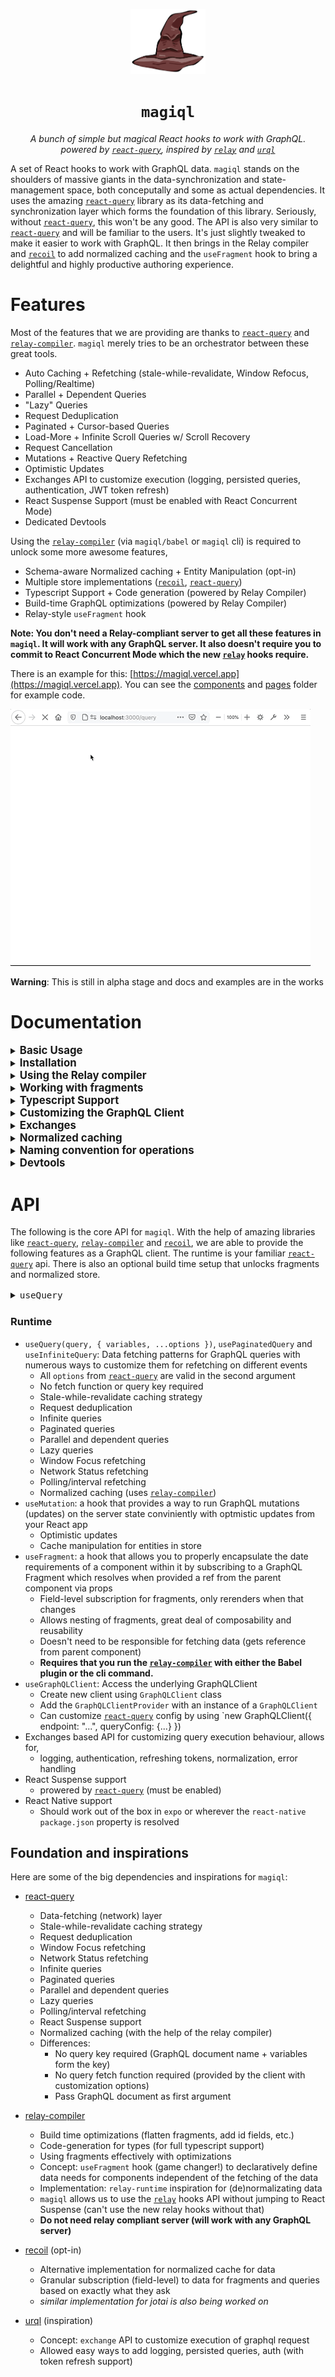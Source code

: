  
<p align="center">
  <img src="/public/hat2.png" width="120" /><h1  align="center"><code margin="0">magiql</code></h1><p align="center"><i>A bunch of simple but magical React hooks to work with GraphQL.<br>powered by <code><a href="https://github.com/tannerlinsley/react-query">react-query</a></code>, inspired by <code><a href="https://github.com/facebook/relay">relay</a></code> and <code><a href="https://github.com/FormidableLabs/urql">urql</a></code></i></p>
</p>

A set of React hooks to work with GraphQL data. `magiql` stands on the shoulders of massive giants in the data-synchronization and state-management space, both conceputally and some as actual dependencies. It uses the amazing [`react-query`](https://github.com/tannerlinsley/react-query) library as its data-fetching and synchronization layer which forms the foundation of this library. Seriously, without [`react-query`](https://github.com/tannerlinsley/react-query), this won't be any good. The API is also very similar to [`react-query`](https://github.com/tannerlinsley/react-query) and will be familiar to the users. It's just slightly tweaked to make it easier to work with GraphQL. It then brings in the Relay compiler and [`recoil`](https://github.com/facebookexperimental/Recoil) to add normalized caching and the `useFragment` hook to bring a delightful and highly productive authoring experience.

# Features

Most of the features that we are providing are thanks to [`react-query`](https://github.com/tannerlinsley/react-query) and [`relay-compiler`](https://github.com/facebook/relay). `magiql` merely tries to be an orchestrator between these great tools.

* Auto Caching + Refetching (stale-while-revalidate, Window Refocus, Polling/Realtime)
* Parallel + Dependent Queries
* "Lazy" Queries
* Request Deduplication
* Paginated + Cursor-based Queries
* Load-More + Infinite Scroll Queries w/ Scroll Recovery
* Request Cancellation
* Mutations + Reactive Query Refetching
* Optimistic Updates
* Exchanges API to customize execution (logging, persisted queries, authentication, JWT token refresh)
* React Suspense Support (must be enabled with React Concurrent Mode)
* Dedicated Devtools

Using the [`relay-compiler`](https://github.com/facebook/relay) (via `magiql/babel` or `magiql` cli) is required to unlock some more awesome features,

* Schema-aware Normalized caching + Entity Manipulation (opt-in)
* Multiple store implementations ([`recoil`](https://github.com/facebookexperimental/Recoil), [`react-query`](https://github.com/tannerlinsley/react-query))
* Typescript Support + Code generation (powered by Relay Compiler)
* Build-time GraphQL optimizations (powered by Relay Compiler)
* Relay-style `useFragment` hook


**Note: You don't need a Relay-compliant server to get all these features in `magiql`. It will work with any GraphQL server. It also doesn't require you to commit to React Concurrent Mode which the new [`relay`](https://github.com/facebook/relay) hooks require.**

There is an example for this: [https://magiql.vercel.app](https://magiql.vercel.app). You can see the [components](/components) and [pages](/pages) folder for example code.

<img src='/public/example.gif' />

**Warning**: This is still in alpha stage and docs and examples are in the works

# Documentation

<details>
<summary><big><strong>Basic Usage</strong></big></summary>

```tsx
import {
  GraphQLClientProvider,
  GraphQLClient,
  useQuery,
  graphql,
} from "magiql";

const client = new GraphQLClient({
  endpoint: "https://swapi-graphql.netlify.app/.netlify/functions/index",
});

const People = () => {
  const { data, status, error } = useQuery(
    graphql`
      query PeopleQuery($limit: Int) {
        allPeople(first: $limit) {
          edges {
            node {
              id
              name
              homeworld {
                name
              }
            }
          }
        }
      }
    `,
    {
      variables: {
        limit: 10,
      },
    }
  );

  if (status === "loading") {
    return <div>Loading...</div>;
  }

  if (error) {
    return <div>{error.message}</div>;
  }

  return (
    <div>
      {data
        ? data.allPeople?.edges?.map((edge) => (
            <div key={edge.node.id}>
              <b>{edge.node.name}</b> ({edge.node.homeworld?.name})
            </div>
          ))
        : null}
    </div>
  );
};

const App = () => {
  return (
    <GraphQLClientProvider client={client}>
      <People />
    </GraphQLClientProvider>
  );
};
```

</details>

<details>
<summary><big><strong>Installation</strong></big></summary>
 
To install `magiql` with all its features to your project, run the following commands based on if you use `yarn` or `npm`. The single dependency includes multiple entry points to code-split features and not require user to install more dependencies.

```sh
yarn add magiql graphql

# or
npm install magiql graphql --save
```

</details>

<details>
<summary><big><strong>Using the Relay compiler</strong></big></summary>

_This is required to use fragments and normalized caching_

To use the [`relay-compiler`](https://github.com/facebook/relay), add `magiql/babel` to your Babel config as a plugin, eg. in `babel.config.js`. The `magiql` Babel plugin is just a wrapper around [`babel-plugin-relay`](https://github.com/facebook/relay) to include everything in one dependency. It also runs the [`relay-compiler`](https://github.com/facebook/relay) in watch mode by default.

```javascript
module.exports {
  presets: [ ... ],
  plugins: ["magiql/babel", ... ]
}
```

Or, you can run the compiler from cli using the `magiql` command (use `magiql --watch` for watch mode, recommended for development). This is also just a wrapper around the [`relay-compiler`](https://github.com/facebook/relay). You still need to add the Babel plugin, but can disable running the compiler with Babel, but setting `runWithBabel` to `false` in `magiql.config.js`.

#### `magiql.config.js`

If need to customize the Relay compiler away from the defaults (specified below), add a `magiql.config.js` file in the root directory. It is very similar to `relay.config.js`, but tailored a little for `magiql`.

```javascript
module.exports = {
  schema: "./schema.graphql",
  src: "./",
  artifactDirectory: "generated",
  extensions: ["ts", "tsx", "js", "jsx", "graphql"],
  quiet: false,
  watch: boolean,
  runWithBabel: true,
  language: "typescript",
  include: ["**"],
  exclude: [
      "**/node_modules/**",
      "**/__mocks__/**",
      `**/generated/**`,
    ];
 }

```

</details>

<details>
<summary><big><strong>Working with fragments</strong></big></summary>

With GraphQL, the biggest game changer when used with React are **fragments**. The `useFragment` hook introduced by [`relay`](https://github.com/facebook/relay) makes it delightful to declare the data needs of your components. These are some of the advantages:

- Date requirements completely localized and encapsulated in your component
- Declarative, modular and composable
- Fragments can include nest more fragments and fits naturally with the React component model
- Don't need to add everything to the top level query
- Easy to ensure type safety (using [`relay-compiler`](https://github.com/facebook/relay) generated files)
- Data available independent of how the data is fetched by some parent component
- Components only subscribe to the precise part of the data store that it cares about (down to the field level).

#### Usage (with fragments)

```tsx
// Person.tsx
import React from "react";
import { useFragment, graphql } from "magiql";
import { Person_person } from "generated/Person_person.graphql";

export function Person({ person }: { person: Person_person }) {
  const data = useFragment(
    graphql`
      fragment Person_person on Person {
        name
        homeworld {
          name
        }
      }
    `,
    person
  );

  return (
    <div>
      <b>{data.name}</b> ({data.homeworld?.name})
    </div>
  );
}
```

```tsx
// People.tsx
import React from "react";
import { useQuery, graphql } from "magiql";
import { PeopleQuery } from "generated/PeopleQuery.graphql";
import { Person } from "./Person";

export const People = () => {
  const { data, status, error } = useQuery<PeopleQuery>(
    graphql`
      query PeopleQuery($limit: Int) {
        allPeople(first: $limit) {
          edges {
            node {
              id
              ...Person_person
            }
          }
        }
      }
    `,
    {
      variables: {
        limit: 10,
      },
    }
  );

  return (
    <div>
      {data
        ? data.allPeople?.edges?.map((edge) => <Person person={edge.node} />)
        : null}
    </div>
  );
};
```

```tsx
import { GraphQLClientProvider, GraphQLClient } from "magiql";
import { createRecoilStore } from "magiql/recoil-store";
import { People } from "./People";

const client = new GraphQLClient({
  endpoint: "https://swapi-graphql.netlify.app/.netlify/functions/index",
  useStore: createRecoilStore(),
});

const App = () => {
  return (
    <GraphQLClientProvider client={client}>
      <People />
    </GraphQLClientProvider>
  );
};
```

These features and accompanying restrictions provide an excellent authoring experience that almost seems magical when it works.

</details>

<details>
<summary><big><strong>Typescript Support</strong></big></summary>
 
Using the Relay compiler, `magiql` can generate types for all your operations since it has access to your schema as well. These types are generated and updated by the compiler, so ensure that it's running in watch mode (either through Babel or the cli) when you are developing.
  
If the name of query is `HomeQuery`, then import type as such:

```typescript
import { HomeQuery } from "generated/HomeQuery.graphql";
import { useQuery } from "magiql";

const { data, error } = useQuery<HomeQuery>(graphql`
  query HomeQuery {
    currentHome {
      name
    }
  }
`);
```

- Types are imported from the folder specified as `artifactDirectory` in `magiql.config.js` (Default: `generated`).
- Typescript support is enabled by default. To disable it, set `language` to `javascript` in `magiql.config.js`.
- If not using the compiler, you can provide type parameters to each operation with the following sample signature

```tsx
type HomeQuery = {
  response: {
    currentHome: {
      name: string;
    };
  };
  variables: {};
};
```

</details>

<details>
<summary><big><strong>Customizing the GraphQL Client</strong></big></summary>

Coming soon

</details>

<details>
<summary><big><strong>Exchanges</strong></big></summary>

Coming soon

</details>

<details>
<summary><big><strong>Normalized caching</strong></big></summary>

To fully unlock fragments, including optimistic responses and cache manipulation of entities, we needed a normalized cache of our data. We call this cache, the **`store`** in `magiql`.

- Each entity is identified and stored once.
- Component that access entities subscribe to changes to that entity
- Implementation can be customized when creating a `GraphQLClient` via the `useStore` option, we provide three implementations of our own (using [`recoil`](https://github.com/facebookexperimental/Recoil) and [`react-query`](https://github.com/tannerlinsley/react-query)'s `QueryCache`)
- Provide your own `getDataID` to these stores to control how id's are determined and then let `magiql` handle the rest for managing access.

```typescript
import { GraphQLClient } from "magiql";
import { createRecoilStore } from "magiql/recoil-store";

const client = new GraphQLClient({
  endpoint: "...",
  useStore: createRecoilStore({
    // optional, by default it uses the `id` field if available otherwise falls back to an unnormalized id
    // this is the default function
    getDataID: (record, type) => (record.id ? `${type}:${record.id}` : null),
  }),
});
```

#### Store Implementations

- Recoil `createRecoilStore`
  - **Recommended** if already working with the compiler and the Babel plugin
  - Each field of an entity is stored as atom, entities and fragments are both selectors on the atoms
  - Components subscribe to fields on entities (very granular and precise)
  - Customize how to determine `id` for each entity
- React Query's `QueryCache` as store `createNormalizedQueryCacheStore`
  - Each entity is a query with the entity's id as the key
  - Components subscribe to entities (not field-level subscriptions)
  - Same API as `createRecoilStore`
- React Query's QueryCache (unnormalized) `createQueryCacheStore`
  - Client's QueryCache stores data attached to queries, and doesnt identify entities
  - Doesn't allow cache manipulation with entities
  - No options required since doesn't actually normally, but will still work with Fragments

</details>

<details>
<summary><big><strong>Naming convention for operations</strong></big></summary>
  
Relay allows us to use fragments in queries and mutations without importing them as modules. For this to work, the names must be globally unique. It is also good habit to name the fragments and queries based on the components and props that use them. Thus, relay enforces a few conventions when it comes to naming your operations. These conventions are quite helpful and make your lives easier:
  
 
* Queries must be named `query ${ModuleName}Query { ... }`, eg, a query in file `Home.tsx` can be named `HomeQuery` or `HomeRoomsQuery`
* Mutations must be named `mutation ${ModuleName}Mutation { ... }`, eg, a mutation in file `Home.tsx` can be named `HomeMutation` or `HomeDestroyMutation`
* Fragments must be named `fragment ${ModuleName}_${propName} on type { ... }`, eg, a fragment in file `HomeDetails.tsx` where the prop for the fragment ref is `home` can be named `HomeDetails_home`
  
</details>

<details>
<summary><big><strong>Devtools</strong></big></summary>
 
You can use the `magiql` Devtools which are inspired by `react-query-devtools` as follows:

```tsx
import React from "react";
import { GraphQLClient, GraphQLClientProvider } from "magiql";
import GraphQLDevtools from "magiql/devtools";

export default function App({ children }) {
  return (
    <GraphQLClientProvider client={client}>
      {children}
      <GraphQLDevtools defaultIsOpen defaultTab="store" />
    </GraphQLClientProvider>
  );
}
```

</details>

# API

The following is the core API for `magiql`. With the help of amazing libraries like [`react-query`](https://github.com/tannerlinsley/react-query), [`relay-compiler`](https://github.com/facebook/relay) and [`recoil`](https://github.com/facebookexperimental/Recoil), we are able to provide the following features as a GraphQL client. The runtime is your familiar [`react-query`](https://github.com/tannerlinsley/react-query) api. There is also an optional build time setup that unlocks fragments and normalized store.

<details>
<summary><big><code>useQuery</code></big></summary>
 
You can use the `magiql` Devtools which are inspired by `react-query-devtools` as follows:

```tsx
import React from "react";
import { GraphQLClient, GraphQLClientProvider } from "magiql";
import GraphQLDevtools from "magiql/devtools";

export default function App({ children }) {
  return (
    <GraphQLClientProvider client={client}>
      {children}
      <GraphQLDevtools defaultIsOpen defaultTab="store" />
    </GraphQLClientProvider>
  );
}
```

</details>

### Runtime

- `useQuery(query, { variables, ...options })`, `usePaginatedQuery` and `useInfiniteQuery`: Data fetching patterns for GraphQL queries with numerous ways to customize them for refetching on different events
  - All `options` from [`react-query`](https://github.com/tannerlinsley/react-query) are valid in the second argument
  - No fetch function or query key required
  - Stale-while-revalidate caching strategy
  - Request deduplication
  - Infinite queries
  - Paginated queries
  - Parallel and dependent queries
  - Lazy queries
  - Window Focus refetching
  - Network Status refetching
  - Polling/interval refetching
  - Normalized caching (uses [`relay-compiler`](https://github.com/facebook/relay))
- `useMutation`: a hook that provides a way to run GraphQL mutations (updates) on the server state conviniently with optmistic updates from your React app
  - Optimistic updates
  - Cache manipulation for entities in store
- `useFragment`: a hook that allows you to properly encapsulate the date requirements of a component within it by subscribing to a GraphQL Fragment which resolves when provided a ref from the parent component via props
  - Field-level subscription for fragments, only rerenders when that changes
  - Allows nesting of fragments, great deal of composability and reusability
  - Doesn't need to be responsible for fetching data (gets reference from parent component)
  - **Requires that you run the [`relay-compiler`](https://github.com/facebook/relay) with either the Babel plugin or the cli command.**
- `useGraphQLClient`: Access the underlying GraphQLClient
  - Create new client using `GraphQLClient` class
  - Add the `GraphQLClientProvider` with an instance of a `GraphQLClient`
  - Can customize [`react-query`](https://github.com/tannerlinsley/react-query) config by using `new GraphQLClient({ endpoint: "...", queryConfig: {...} })
- Exchanges based API for customizing query execution behaviour, allows for,
  - logging, authentication, refreshing tokens, normalization, error handling
- React Suspense support
  - prowered by [`react-query`](https://github.com/tannerlinsley/react-query) (must be enabled)
- React Native support
  - Should work out of the box in `expo` or wherever the `react-native` `package.json` property is resolved

## Foundation and inspirations

Here are some of the big dependencies and inspirations for `magiql`:

- [react-query](https://github.com/tannerlinsley/react-query)

  - Data-fetching (network) layer
  - Stale-while-revalidate caching strategy
  - Request deduplication
  - Window Focus refetching
  - Network Status refetching
  - Infinite queries
  - Paginated queries
  - Parallel and dependent queries
  - Lazy queries
  - Polling/interval refetching
  - React Suspense support
  - Normalized caching (with the help of the relay compiler)
  - Differences:
    - No query key required (GraphQL document name + variables form the key)
    - No query fetch function required (provided by the client with customization options)
    - Pass GraphQL document as first argument

- [relay-compiler](https://github.com/facebook/relay)
  - Build time optimizations (flatten fragments, add id fields, etc.)
  - Code-generation for types (for full typescript support)
  - Using fragments effectively with optimizations
  - Concept: `useFragment` hook (game changer!) to declaratively define data needs for components independent of the fetching of the data
  - Implementation: `relay-runtime` inspiration for (de)normalizating data
  - `magiql` allows us to use the [`relay`](https://github.com/facebook/relay) hooks API without jumping to React Suspense (can't use the new relay hooks without that)
  - **Do not need relay compliant server (will work with any GraphQL server)**
- [recoil](https://github.com/facebookexperimental/Recoil) (opt-in)
  - Alternative implementation for normalized cache for data
  - Granular subscription (field-level) to data for fragments and queries based on exactly what they ask
  - _similar implementation for jotai is also being worked on_
- [urql](https://github.com/FormidableLabs/urql) (inspiration)
  - Concept: `exchange` API to customize execution of graphql request
  - Allowed easy ways to add logging, persisted queries, auth (with token refresh support)
